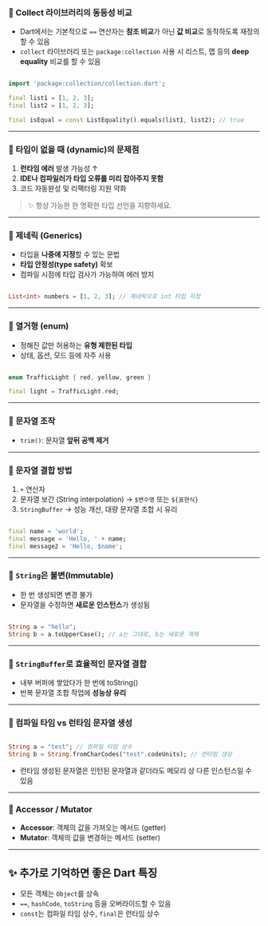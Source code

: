 
### 🔹 Collect 라이브러리의 동등성 비교

- Dart에서는 기본적으로 `==` 연산자는 **참조 비교**가 아닌 **값 비교**로 동작하도록 재정의할 수 있음
- `collect` 라이브러리 또는 `package:collection` 사용 시 리스트, 맵 등의 **deep equality** 비교를 할 수 있음

```dart

import 'package:collection/collection.dart';

final list1 = [1, 2, 3];
final list2 = [1, 2, 3];

final isEqual = const ListEquality().equals(list1, list2); // true
```


---


### 🔹 타입이 없을 때 (dynamic)의 문제점

1. **런타임 에러** 발생 가능성 ↑
2. **IDE나 컴파일러가 타입 오류를 미리 잡아주지 못함**
3. 코드 자동완성 및 리팩터링 지원 약화

> ✨ 항상 가능한 한 명확한 타입 선언을 지향하세요.


---


### 🔹 제네릭 (Generics)

- 타입을 **나중에 지정**할 수 있는 문법
- **타입 안정성(type safety)** 확보
- 컴파일 시점에 타입 검사가 가능하여 에러 방지

```dart

List<int> numbers = [1, 2, 3]; // 제네릭으로 int 타입 지정
```


---


### 🔹 열거형 (enum)

- 정해진 값만 허용하는 **유형 제한된 타입**
- 상태, 옵션, 모드 등에 자주 사용

```dart

enum TrafficLight { red, yellow, green }

final light = TrafficLight.red;
```


---


### 🔹 문자열 조작

- `trim()`: 문자열 **앞뒤 공백 제거**


---


### 🔹 문자열 결합 방법

1. `+` 연산자
2. 문자열 보간 (String interpolation) → `$변수명` 또는 `${표현식}`
3. `StringBuffer` → 성능 개선, 대량 문자열 조합 시 유리

```dart

final name = 'world';
final message = 'Hello, ' + name;
final message2 = 'Hello, $name';
```


---


### 🔹 `String`은 불변(Immutable)

- 한 번 생성되면 변경 불가
- 문자열을 수정하면 **새로운 인스턴스**가 생성됨

```dart

String a = "hello";
String b = a.toUpperCase(); // a는 그대로, b는 새로운 객체
```


---


### 🔹 `StringBuffer`로 효율적인 문자열 결합


- 내부 버퍼에 쌓았다가 한 번에 toString()
- 반복 문자열 조합 작업에 **성능상 유리**


---


### 🔹 컴파일 타임 vs 런타임 문자열 생성


```dart

String a = "test"; // 컴파일 타임 상수
String b = String.fromCharCodes("test".codeUnits); // 런타임 생성
```

- 런타임 생성된 문자열은 인턴된 문자열과 같더라도 메모리 상 다른 인스턴스일 수 있음

---


### 🔹 Accessor / Mutator

- **Accessor**: 객체의 값을 가져오는 메서드 (getter)
- **Mutator**: 객체의 값을 변경하는 메서드 (setter)


---


## ✨ 추가로 기억하면 좋은 Dart 특징

- 모든 객체는 `Object`를 상속
- `==`, `hashCode`, `toString` 등을 오버라이드할 수 있음
- `const`는 컴파일 타임 상수, `final`은 런타임 상수
